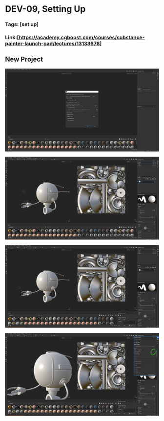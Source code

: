 # DEV-09, Setting Up
### Tags: [set up]
### Link:[<https://academy.cgboost.com/courses/substance-painter-launch-pad/lectures/13133676>]

## New Project
![](../images/DEV-09/DEV-09-A1.png)

![](../images/DEV-09/DEV-09-A2.png)

![](../images/DEV-09/DEV-09-A3.png)

![](../images/DEV-09/DEV-09-A4.png)
